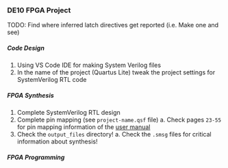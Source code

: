 ### DE10 FPGA Project

TODO: Find where inferred latch directives get reported (i.e. Make one and see)

##### Code Design
1. Using VS Code IDE for making System Verilog files
2. In the name of the project (Quartus Lite) tweak the project settings for SystemVerilog RTL code

##### FPGA Synthesis
1. Complete SystemVerilog RTL design
2. Complete pin mapping (see `project-name.qsf` file)
    a. Check pages `23-55` for pin mapping information of the [user manual](docs/de10-standard-manual.pdf)
3. Check the `output_files` directory!
    a. Check the `.smsg` files for critical information about synthesis!

##### FPGA Programming
